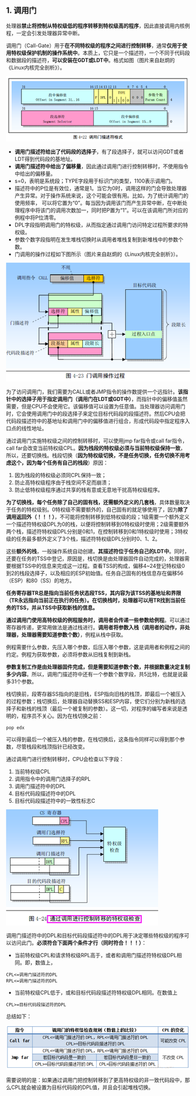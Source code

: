 ## 1. 调用门

处理器**禁止将控制从特权级低的程序转移到特权级高的程序**，因此直接调用内核例程，一定会引发处理器异常中断。

调用门（Call-Gate）用于**在不同特权级的程序之间进行控制转移**，通常**仅用于使用特权级保护机制的操作系统中**。本质上，它只是一个描述符，一个不同于代码段和数据段的描述符，**可以安装在GDT或LDT中**。格式如图（图片来自赵炯的《Linux内核完全剖析》）。

![config](images/9.png)

- **调用门描述符给出了代码段的选择子**，有了段选择子，就可以访问GDT或者LDT得到代码段的基地址。
- **调用门描述符中给出了偏移量**，因此通过调用门进行控制转移时，不使用指令中给出的偏移量。
- s=0，表明是系统段；TYPE字段用于标识门的类型，1100表示调用门。
- 描述符中的P位是有效位，通常是1。当它为0时，调用这样的门会导致处理器产生异常。对于操作系统来说，这个可能会很有用。比如，为了统计调用门的使用频率， 可以将它置为“0”。每当因为调用该门而产生异常中断，在中断处理程序中将该门的调用次数加一，同时把P置为“1”。可以在该调用门所对应的例程中将P位清零。
- DPL字段指明调用门的特权级，从而指定通过调用门访问特定过程所要求的特权级。
- 参数个数字段指明在发生堆栈切换时从调用者堆栈复制到新堆栈中的参数个数。
- 门调用的操作过程如下图所示（图片来自赵炯的《Linux内核完全剖析》）。

![config](images/10.png)

为了访问调用门，我们需要为CALL或者JMP指令的操作数提供一个远指针。**该指针中的选择子用于指定调用门（调用门在LDT或GDT中）**，而指针中的偏移值虽然需要，但是CPU不会使用它。该偏移值可以设置为任意值。当处理器访问调用门时，它会使用调用门中的段选择子来定位目标代码段的段描述符。然后CPU会把代码段描述符中的基地址和调用门中的偏移值进行组合，形成代码段中指定程序入口点的线性地址。

通过调用门实施特权级之间的控制转移时，可以使用jmp far指令或call far指令，call far会改变当前特权级CPL。**因为栈段的特权级必须与当前特权级保持一致**，所以，还要切换栈。栈段切换（**因为特权级切换，不是任务切换，任务切换不用考虑这个，因为每个任务有自己的栈段**）原因：

1. 因为栈段的特权级必须同CPL保持一致； 
2. 防止高特权级程序由于栈空间不足而崩溃； 
3. 防止低特权级程序通过共享的栈有意或无意地干扰高特权级程序。

**为了切换栈，每个任务除了自己的固有栈，还需额外定义的几套栈**，具体数量取决于任务的特权级别。0特权级不需要额外的，自己固有的就足够使用了，因为**除了调用返回外（！！！）**，不可能将控制转移到低特权级的段；1级需要一个额外定义一个描述符特权级DPL为0的栈，以便将控制转移到0特权级时使用；2级需要额外两个栈，描述符特权级DPL分别是0和1，在控制转移到0和1特权级时使用；3特权级的任务最多额外定义了3个栈，描述符特权级DPL分别时0、1、2。

这些**额外的栈**，一般操作系统自动创建。**其描述符位于任务自己的LDT中**。同时，还要在任务的TSS中登记，原因是，栈切换是由处理器固件自动完成的，处理器需要根据TSS中的信息来完成这一过程。查看TSS的构成，偏移4~24登记特权级0到2的栈段选择子，以及相应的ESP初始值。任务自己固有的栈信息存在偏移56（ESP）和80（SS）的地方。

**任务寄存器TR总是指向当前任务状态段TSS，其内容为该TSS的基地址和界限（TR永远指向当前正在执行的任务）。在切换栈时，处理器可以用TR找到当前任务的TSS，并从TSS中获取新栈的信息。**

**通过调用门使用高特权级的例程服务时，调用者会传递一些参数给例程**。可以通过寄存器传递，更常用做法是通过栈进行。**调用者将参数入栈（调用者的动作，非处理器，处理器需要知道参数个数）**，例程从栈中获取。

例程需要什么参数，先压入哪个参数，后压入哪个参数，这是调用者和例程之间的约定。例程为获取参数，必须将参数从旧栈复制到新栈。

**参数复制工作是由处理器固件完成，但是需要知道参数个数，并根据数量决定复制多少内容**。所以，调用门描述符中还有一个参数个数字段，共5比特，也就是说最多31个参数。

栈切换前，段寄存器SS指向的是旧栈，ESP指向旧栈的栈顶，即最后一个被压入的过程参数；栈切换后，处理器自动替换SS和ESP内容，使它们分别为新栈的选择子和新栈的栈顶（最后一个被复制的参数）。这一切，对程序的编写者来说是透明的，程序员不关心。因为在栈切换之前：

```
pop edx
```

可以得到最后一个被压入栈的参数，在栈切换后，这条指令同样可以得到那个参数，尽管栈段和栈顶指针已经改变。

通过调用门进行控制转移时，CPU会检查以下字段： 

1. 当前特权级CPL 
2. 调用指令中的调用门选择子的RPL 
3. 调用门描述符中的DPL 
4. 目标代码段描述符中的DPL 
5. 目标代码段描述符中的一致性标志C

![config](images/12.png)

调用门描述符中的DPL和目标代码段描述符中的DPL用于决定哪些特权级的程序可以访问此门。**必须符合下面两个条件才行（同时符合！！！）**：

- 当前特权级CPL和请求特权级RPL高于，或者和调用门描述符特权级DPL相同。即，数值上，
 
```
CPL<=调用门描述符的DPL
RPL<=调用门描述符的DPL
```

- 当前特权级CPL低于，或和目标代码段描述符特权级DPL相同。在数值上

```
CPL>=目标代码段描述符的DPL
```

总结如下：

![config](images/11.png)

需要说明的是：如果通过调用门把控制转移到了更高特权级的非一致代码段中，那么CPL就会被设置为目标代码段的DPL值，并且会引起堆栈切换。

